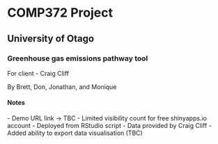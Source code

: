 <h1>COMP372 Project</h1>
<h2>University of Otago</h2>
<h3>Greenhouse gas emissions pathway tool</h3>
For client - Craig Cliff

By Brett, Don, Jonathan, and Monique


<h4>Notes</h4>
- Demo URL link -> TBC
- Limited visibility count for free shinyapps.io account
- Deployed from RStudio script 
- Data provided by Craig Cliff 
- Added ability to export data visualisation (TBC)
